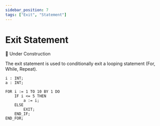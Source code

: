 ```yaml
---
sidebar_position: 7
tags: ["Exit", "Statement"]
---
```


# Exit Statement

🔨 Under Construction

The exit statement is used to conditionally exit a looping statement (For, While, Repeat).

```iecst
i : INT;
a : INT;

FOR i := 1 TO 10 BY 1 DO
    IF i <= 5 THEN
        a := i;
    ELSE
        EXIT;
    END_IF;
END_FOR;
```
